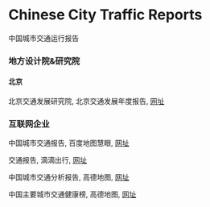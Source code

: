# Chinese City Traffic Reports

中国城市交通运行报告

### 地方设计院&研究院

#### 北京

北京交通发展研究院, 北京交通发展年度报告, [网址](http://www.bjtrc.org.cn/List/index/cid/7.html)

### 互联网企业

中国城市交通报告, 百度地图慧眼, [网址](https://huiyan.baidu.com/reports)

交通报告, 滴滴出行, [网址](https://sts.didiglobal.com/)

中国城市交通分析报告, 高德地图, [网址](https://report.amap.com/download.do)

中国主要城市交通健康榜, 高德地图, [网址](https://report.amap.com/diagnosis/index.do)

